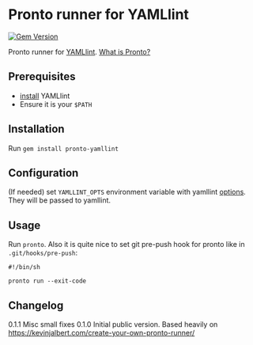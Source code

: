 # Pronto runner for YAMLlint

[![Gem Version](https://badge.fury.io/rb/pronto-yamllint.svg)](https://badge.fury.io/rb/pronto-yamllint)

Pronto runner for [YAMLlint](https://yamllint.readthedocs.io). [What is Pronto?](https://github.com/prontolabs/pronto)

## Prerequisites

* [install](https://yamllint.readthedocs.io/en/latest/quickstart.html#installing-yamllint) YAMLlint
* Ensure it is your `$PATH`

## Installation

Run `gem install pronto-yamllint`

## Configuration

(If needed) set `YAMLLINT_OPTS` environment variable with yamllint [options](https://yamllint.readthedocs.io/en/latest/configuration.html). They will be passed to yamllint.

## Usage

Run `pronto`. Also it is quite nice to set git pre-push hook for pronto like in `.git/hooks/pre-push`:

```
#!/bin/sh

pronto run --exit-code
```

## Changelog

0.1.1 Misc small fixes
0.1.0 Initial public version. Based heavily on https://kevinjalbert.com/create-your-own-pronto-runner/
